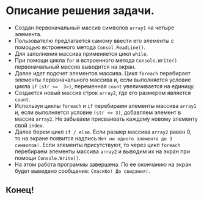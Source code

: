 # Описание решения задачи.

- Создан первоначальный массив символов `array1` на четыре элемента.
- Пользователю предлагается самому ввести его элементы с помощью встроенного метода `Consol.ReadLine()`.
- Для заполнения массива применяется цикл `while`.
- При помощи цикла `for` и встроенного метода `Console.Write()` первоначальный массив выводится на экран.
- Далее идет подсчет элементов массива. Цикл `foreach` перебирает элементы первоначального массива и, если выполняется условие цикла `if` `(str <=  3>)`, переменная `count` увеличивается на единицу.
- Создается новый массив строк `array2`, где его размером является `count`.
- Используя циклы `foreach` и `if` перебираем элементы массива `array1` и, если выполняется условие `(str <= 3)`, добавляем элемент в массив `array2`. Не забываем присваивать каждому новому элементу свой `index`.
- Далее берем цикл `if / else`. Если размер массива `array2` равен 0, то на экране появится надпись `Нет ни одного элемента до 3 символов!`. Если элементы присутствуют, то через цикл `foreach` перебираем элементы массива `array2` и выводим их на экран при помощи `Console.Write()`.
- На этом работа программы завершена. По ее окончанию на экран будет выведено сообщение: `Спасибо! До свидания!`.

## Конец!